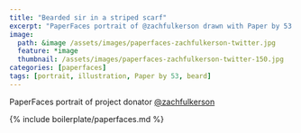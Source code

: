 ```yaml
---
title: "Bearded sir in a striped scarf"
excerpt: "PaperFaces portrait of @zachfulkerson drawn with Paper by 53 on an iPad."
image: 
  path: &image /assets/images/paperfaces-zachfulkerson-twitter.jpg 
  feature: *image
  thumbnail: /assets/images/paperfaces-zachfulkerson-twitter-150.jpg
categories: [paperfaces]
tags: [portrait, illustration, Paper by 53, beard]
---
```


PaperFaces portrait of project donator [@zachfulkerson](https://twitter.com/zachfulkerson)

{% include boilerplate/paperfaces.md %}

